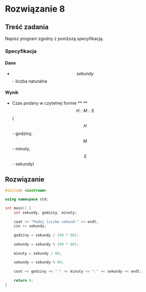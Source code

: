 # Rozwiązanie 8

## Treść zadania

Napisz program zgodny z poniższą specyfikacją.

### Specyfikacja

#### Dane

* $$sekundy$$ - liczba naturalna

#### Wynik

* Czas podany w czytelnej formie ** **$$H:M:S$$ ($$H$$ - godziny, $$M$$ - minuty, $$S$$ - sekundy)

## Rozwiązanie

```cpp
#include <iostream>

using namespace std;

int main() {
    int sekundy, godziny, minuty;
    
    cout << "Podaj liczbe sekund:" << endl;
    cin >> sekundy;
    
    godziny = sekundy / (60 * 60);
    
    sekundy = sekundy % (60 * 60);
    
    minuty = sekundy / 60;
    
    sekundy = sekundy % 60;
    
    cout << godziny << ":" << minuty << ":" << sekundy << endl;
    
    return 0;
}
```

